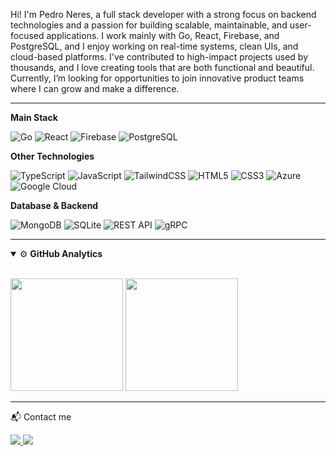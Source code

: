 <p align="left">Hi! I'm Pedro Neres, a full stack developer with a strong focus on backend technologies and a passion for building scalable, maintainable, and user-focused applications. I work mainly with Go, React, Firebase, and PostgreSQL, and I enjoy working on real-time systems, clean UIs, and cloud-based platforms. I've contributed to high-impact projects used by thousands, and I love creating tools that are both functional and beautiful. Currently, I’m looking for opportunities to join innovative product teams where I can grow and make a difference.</p>

---

**Main Stack**

![Go](https://img.shields.io/badge/go-%2300ADD8.svg?style=for-the-badge&logo=go&logoColor=white)
![React](https://img.shields.io/badge/react-%2320232a.svg?style=for-the-badge&logo=react&logoColor=%2361DAFB)
![Firebase](https://img.shields.io/badge/firebase-%23039BE5.svg?style=for-the-badge&logo=firebase)
![PostgreSQL](https://img.shields.io/badge/postgresql-316192?style=for-the-badge&logo=postgresql&logoColor=white)

**Other Technologies**

![TypeScript](https://img.shields.io/badge/typescript-%23007acc.svg?style=for-the-badge&logo=typescript&logoColor=white)
![JavaScript](https://img.shields.io/badge/javascript-%23F7DF1E.svg?style=for-the-badge&logo=javascript&logoColor=black)
![TailwindCSS](https://img.shields.io/badge/tailwindcss-%2338B2AC.svg?style=for-the-badge&logo=tailwind-css&logoColor=white)
![HTML5](https://img.shields.io/badge/html5-%23E34F26.svg?style=for-the-badge&logo=html5&logoColor=white)
![CSS3](https://img.shields.io/badge/css3-%231572B6.svg?style=for-the-badge&logo=css3&logoColor=white)
![Azure](https://img.shields.io/badge/azure-%230072C6.svg?style=for-the-badge&logo=microsoftazure&logoColor=white)
![Google Cloud](https://img.shields.io/badge/GoogleCloud-%234285F4.svg?style=for-the-badge&logo=google-cloud&logoColor=white)

**Database & Backend**

![MongoDB](https://img.shields.io/badge/mongodb-%234ea94b.svg?style=for-the-badge&logo=mongodb&logoColor=white)
![SQLite](https://img.shields.io/badge/sqlite-%2307405e.svg?style=for-the-badge&logo=sqlite&logoColor=white)
![REST API](https://img.shields.io/badge/REST%20API-%23007acc.svg?style=for-the-badge&logoColor=white)
![gRPC](https://img.shields.io/badge/gRPC-4285F4?style=for-the-badge&logo=grpc&logoColor=white)

---

<details open>
<summary>⚙ <b>GitHub Analytics</b></summary>
<br>
<p align="left">
  <img height="180em" src="https://github-readme-stats.vercel.app/api?username=pedroneres&theme=tokyonight&show_icons=true&hide_border=true&count_private=true"/>
  <img height="180em" src="https://github-readme-stats.vercel.app/api/top-langs/?username=pedroneres&theme=tokyonight&layout=compact&hide_border=true"/>
</p>
</details>

---

<p align="left">📬 Contact me</p>

<p align="left">
  <a href="mailto:bypedroneres@gmail.com" alt="Gmail">
    <img src="https://img.shields.io/badge/-Gmail-D14836?style=flat-square&logo=gmail&logoColor=white" />
  </a>
  <a href="https://www.linkedin.com/in/bypedroneres/" alt="LinkedIn">
    <img src="https://img.shields.io/badge/-LinkedIn-0077B5?style=flat-square&logo=linkedin&logoColor=white" />
  </a>
</p>
